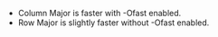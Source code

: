 - Column Major is faster with -Ofast enabled.
- Row Major is slightly faster without -Ofast enabled.
